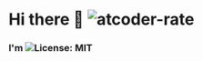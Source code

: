 # Hi there :wave: ![atcoder-rate](https://img.shields.io/endpoint?url=https%3A%2F%2Fatcoder-badges.now.sh%2Fapi%2Fatcoder%2Fjson%2FYutoCT?&style=flat-square&logo=cplusplus)
### I'm ![License: MIT](https://img.shields.io/badge/License-MIT-brightgreen.svg?style=flat-square)
